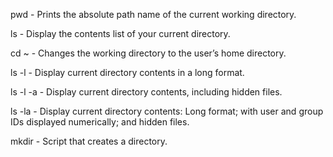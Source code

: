 pwd - Prints the absolute path name of the current working directory.

ls - Display the contents list of your current directory.

cd ~ - Changes the working directory to the user’s home directory.

ls -l - Display current directory contents in a long format.

ls -l -a - Display current directory contents, including hidden files.

ls -la - Display current directory contents: Long format; with user and group IDs displayed numerically; and hidden files.

mkdir - Script that creates a directory.
